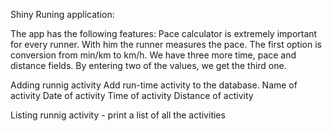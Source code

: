 Shiny Runing application:

The app has the following features:
Pace calculator is extremely important for every runner. With him the runner measures the pace. 
The first option is conversion from min/km to km/h. 
We have three more time, pace and distance fields. By entering two of the values, we get the third one.

Adding runnig activity
Add run-time activity to the database.
 Name of activity
 Date of activity
 Time of activity
 Distance of activity

Listing runnig activity - 
print a list of all the activities
